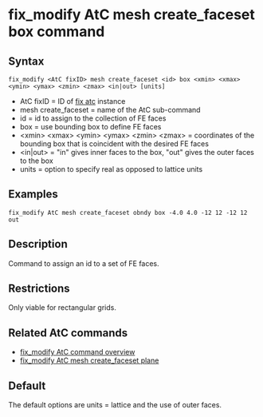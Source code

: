 # fix_modify AtC mesh create_faceset box command

## Syntax

    fix_modify <AtC fixID> mesh create_faceset <id> box <xmin> <xmax> <ymin> <ymax> <zmin> <zmax> <in|out> [units]

-   AtC fixID = ID of [fix atc](fix_atc) instance
-   mesh create_faceset = name of the AtC sub-command
-   id = id to assign to the collection of FE faces
-   box = use bounding box to define FE faces
-   \<xmin\> \<xmax\> \<ymin\> \<ymax\> \<zmin\> \<zmax\> = coordinates
    of the bounding box that is coincident with the desired FE faces
-   \<in\|out\> = \"in\" gives inner faces to the box, \"out\" gives the
    outer faces to the box
-   units = option to specify real as opposed to lattice units

## Examples

``` LAMMPS
fix_modify AtC mesh create_faceset obndy box -4.0 4.0 -12 12 -12 12 out
```

## Description

Command to assign an id to a set of FE faces.

## Restrictions

Only viable for rectangular grids.

## Related AtC commands

-   [fix_modify AtC command overview](atc_fix_modify)
-   [fix_modify AtC mesh create_faceset
    plane](atc_mesh_create_faceset_plane)

## Default

The default options are units = lattice and the use of outer faces.
